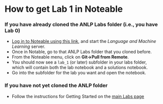 # How to get Lab 1 in Noteable

### If you have already cloned the ANLP Labs folder (i.e., you have Lab 0)

- [Log in to Noteable using this link](https://noteable.edina.ac.uk/login), and start the *Language and Machine Learning* server.
- Once in Notable, go to that ANLP Labs folder that you cloned before.
- From the Noteable menu, click on **Git$\rightarrow$Pull from Remote**.
- You should now see a `lab_1` (or later) subfolder in your labs folder, which will contain both the lab notebook and a solutions notebook.
- Go into the subfolder for the lab you want and open the notebook.

### If you have not yet cloned the ANLP folder

- Follow the instructions for Getting Started on the [main Labs page](https://git.ecdf.ed.ac.uk/anlp/ANLP_labs)
